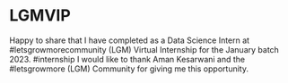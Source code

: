# LGMVIP
Happy to share that I have completed as a Data Science Intern at #letsgrowmorecommunity (LGM) Virtual Internship for the January batch 2023.  #internship I would like to thank Aman Kesarwani and the #letsgrowmore (LGM) Community for giving me this opportunity.  
